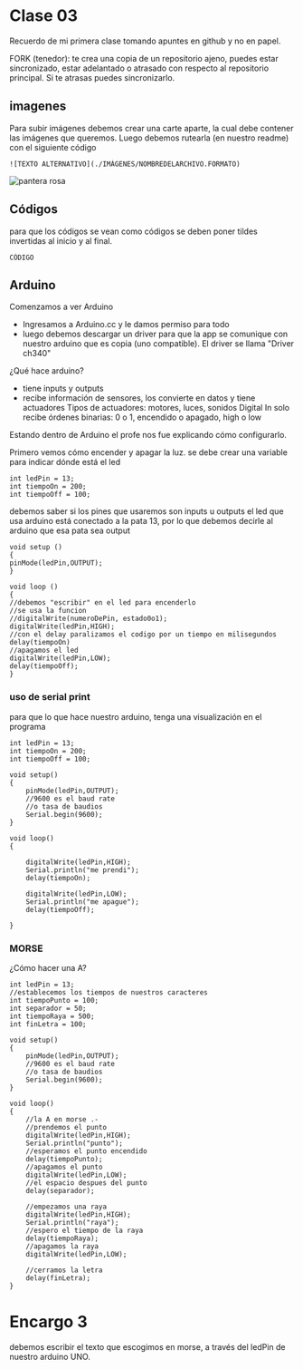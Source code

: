 # Clase 03

Recuerdo de mi primera clase tomando apuntes en github y no en papel.

FORK (tenedor): te crea una copia de un repositorio ajeno, puedes estar sincronizado, estar adelantado o atrasado con respecto al repositorio principal. Si te atrasas puedes sincronizarlo.

## imagenes
Para subir imágenes debemos crear una carte aparte, la cual debe contener las imágenes que queremos. Luego debemos rutearla (en nuestro readme) con el siguiente código

```
![TEXTO ALTERNATIVO](./IMÁGENES/NOMBREDELARCHIVO.FORMATO)
```

![pantera rosa](./imágenes/Panterarosa.png)

## Códigos
para que los códigos se vean como códigos se deben poner tildes invertidas al inicio y al final.
```
CÓDIGO
```

## Arduino
Comenzamos a ver Arduino
- Ingresamos a Arduino.cc y le damos permiso para todo
- luego debemos descargar un driver para que la app se comunique con nuestro arduino que es copia (uno compatible). El driver se llama "Driver ch340"

¿Qué hace arduino?
- tiene inputs y outputs
- recibe información de sensores, los convierte en datos y tiene actuadores
    Tipos de actuadores: motores, luces, sonidos
  Digital In solo recibe órdenes binarias: 0 o 1, encendido o apagado, high o low

Estando dentro de Arduino el profe nos fue explicando cómo configurarlo.

Primero vemos cómo encender y apagar la luz.
se debe crear una variable para indicar dónde está el led

```
int ledPin = 13;
int tiempoOn = 200;
int tiempoOff = 100;
```
debemos saber si los pines que usaremos son inputs u outputs
el led que usa arduino está conectado a la pata 13, por lo que debemos decirle al arduino que esa pata sea output

```
void setup ()
{
pinMode(ledPin,OUTPUT);
}

void loop ()
{
//debemos "escribir" en el led para encenderlo
//se usa la funcion
//digitalWrite(numeroDePin, estado0o1);
digitalWrite(ledPin,HIGH);
//con el delay paralizamos el codigo por un tiempo en milisegundos
delay(tiempoOn)
//apagamos el led
digitalWrite(ledPin,LOW);
delay(tiempoOff);
}
```

### uso de serial print
para que lo que hace nuestro arduino, tenga una visualización en el programa

```
int ledPin = 13;
int tiempoOn = 200;
int tiempoOff = 100;

void setup()
{
    pinMode(ledPin,OUTPUT);
    //9600 es el baud rate
    //o tasa de baudios
    Serial.begin(9600);
}

void loop()
{
    
    digitalWrite(ledPin,HIGH);
    Serial.println("me prendi");
    delay(tiempoOn);
    
    digitalWrite(ledPin,LOW);
    Serial.println("me apague");
    delay(tiempoOff);
   
}
```

### MORSE
¿Cómo hacer una A?

```
int ledPin = 13;
//establecemos los tiempos de nuestros caracteres
int tiempoPunto = 100;
int separador = 50;
int tiempoRaya = 500;
int finLetra = 100;

void setup()
{
    pinMode(ledPin,OUTPUT);
    //9600 es el baud rate
    //o tasa de baudios
    Serial.begin(9600);
}

void loop()
{
    //la A en morse .-
    //prendemos el punto
    digitalWrite(ledPin,HIGH);
    Serial.println("punto");
    //esperamos el punto encendido
    delay(tiempoPunto);
    //apagamos el punto
    digitalWrite(ledPin,LOW);
    //el espacio despues del punto
    delay(separador);
    
    //empezamos una raya
    digitalWrite(ledPin,HIGH);
    Serial.println("raya");
    //espero el tiempo de la raya
    delay(tiempoRaya);
    //apagamos la raya
    digitalWrite(ledPin,LOW);
    
    //cerramos la letra
    delay(finLetra);
}
```

# Encargo 3
debemos escribir el texto que escogimos en morse, a través del ledPin de nuestro arduino UNO.

```

